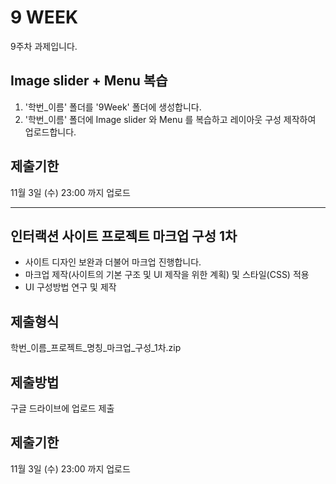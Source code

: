 # 9 WEEK

9주차 과제입니다.

## Image slider + Menu 복습

1. '학번_이름' 폴더를 '9Week' 폴더에 생성합니다.
2. '학번_이름' 폴더에 Image slider 와 Menu 를 복습하고 레이아웃 구성 제작하여 업로드합니다.

## 제출기한

11월 3일 (수) 23:00 까지 업로드

<hr/>

## 인터랙션 사이트 프로젝트 마크업 구성 1차

- 사이트 디자인 보완과 더불어 마크업 진행합니다.
- 마크업 제작(사이트의 기본 구조 및 UI 제작을 위한 계획) 및 스타일(CSS) 적용
- UI 구성방법 연구 및 제작

## 제출형식

학번_이름_프로젝트_명칭_마크업_구성_1차.zip

## 제출방법

구글 드라이브에 업로드 제출

## 제출기한

11월 3일 (수) 23:00 까지 업로드